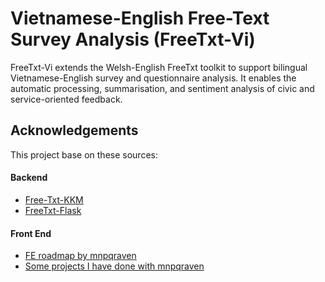 # Vietnamese-English Free-Text Survey Analysis (FreeTxt-Vi)

FreeTxt-Vi extends the Welsh-English FreeTxt toolkit to support bilingual Vietnamese-English survey and questionnaire analysis. It enables the automatic processing, summarisation, and sentiment analysis of civic and service-oriented feedback.


## Acknowledgements
This project base on these sources:
#### Backend
 - [Free-Txt-KKM](https://github.com/shenkha/FreeTxt-Vi-KKM)
 - [FreeTxt-Flask](https://github.com/UCREL/FreeTxt-Flask/tree/main)

#### Front End
 - [FE roadmap by mnpqraven](https://gist.github.com/mnpqraven/4a181843351dfc5415f33b89a37355f3)
 - [Some projects I have done with mnpqraven](https://github.com/mnpqraven)